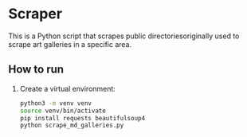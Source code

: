 # Scraper 

This is a Python script that scrapes public directoriesoriginally used to scrape art galleries in a specific area. 

## How to run

1. Create a virtual environment:
   ```bash
   python3 -m venv venv
   source venv/bin/activate 
   pip install requests beautifulsoup4
   python scrape_md_galleries.py
